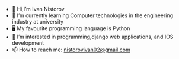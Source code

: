 - 👋 Hi,I’m Ivan Nistorov 
- 🌱 I’m currently learning Computer technologies in the engineering industry at university 
- 🖥️ My favourite programming language is Python 
- 👀 I’m interested in programming,django web applications, and IOS development 
- 📫 How to reach me: nistorovivan02@gmail.com
